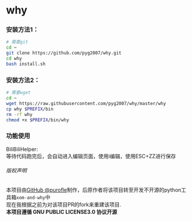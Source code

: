# why
### 安装方法1：
```bash
# 需要git
cd ~
git clone https://github.com/pyg2007/why.git
cd why
bash install.sh
```
### 安装方法2：
```bash
# 需要wget
cd ~
wget https://raw.githubusercontent.com/pyg2007/why/master/why
cp why $PREFIX/bin
rm -rf why
chmod +x $PREFIX/bin/why
```
### 功能使用
BiliBiliHelper:  
等待代码跑完后，会自动进入编辑页面，使用i编辑，使用ESC+ZZ进行保存

###### 版权声明
本项目由<a href="https://github.com/purofle">GitHub @purofle</a>制作，后原作者将该项目转至开发不开源的python工具箱`xom-and-why`中  
现在我根据之前为对该项目PR的fork来重建该项目.  
**本项目遵循 GNU PUBLIC LICENSE3.0 协议开源**
